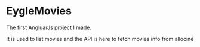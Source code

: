 # EygleMovies

The first AngluarJs project I made.

It is used to list movies and the API is here to fetch movies info from allociné

